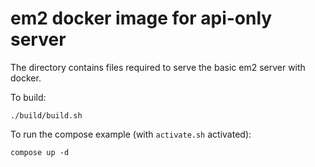 # em2 docker image for api-only server

The directory contains files required to serve the basic em2 server with docker.

To build:

    ./build/build.sh

To run the compose example (with `activate.sh` activated):

    compose up -d
